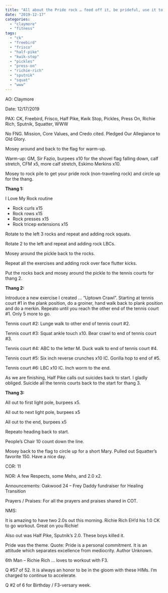 ```yaml
---
title: "All about the Pride rock … feed off it, be prideful, use it to accelerate, but be humble."
date: "2019-12-17"
categories: 
  - "claymore"
  - "fitness"
tags: 
  - "ck"
  - "freebird"
  - "frisco"
  - "half-pike"
  - "kwik-stop"
  - "pickles"
  - "press-on"
  - "richie-rich"
  - "sputnik"
  - "squat"
  - "www"
---
```


AO: Claymore

Date: 12/17/2019

PAX: CK, Freebird, Frisco, Half Pike, Kwik Stop, Pickles, Press On, Richie Rich, Sputnik, Squatter, WWW

No FNG. Mission, Core Values, and Credo cited. Pledged Our Allegiance to Old Glory.

Mosey around and back to the flag for warm-up.

Warm-up: GM, Sir Fazio, burpees x10 for the shovel flag falling down, calf stretch, CFM x5, more calf stretch, Eskimo Merkins x10.

Mosey to rock pile to get your pride rock (non-traveling rock) and circle up for the thang.

**Thang 1:**

I Love My Rock routine

- Rock curls x15
- Rock rows x15
- Rock presses x15
- Rock tricep extensions x15

Rotate to the left 3 rocks and repeat and adding rock squats.

Rotate 2 to the left and repeat and adding rock LBCs.

Mosey around the pickle back to the rocks.

Repeat all the exercises and adding rock over face flutter kicks.

Put the rocks back and mosey around the pickle to the tennis courts for thang 2.

**Thang 2:**

Introduce a new exercise I created … “Uptown Crawl”. Starting at tennis court #1 in the plank position, do a groiner, hand walk back to plank position and do a merkin. Repeato until you reach the other end of the tennis court #1. Only 5 more to go.

Tennis court #2: Lunge walk to other end of tennis court #2.

Tennis court #3: Squat ankle touch x10. Bear crawl to end of tennis court #3.

Tennis court #4: ABC to the letter M. Duck walk to end of tennis court #4.

Tennis court #5: Six inch reverse crunches x10 IC. Gorilla hop to end of #5.

Tennis court #6: LBC x10 IC. Inch worm to the end.

As we are finishing, Half Pike calls out suicides back to start. I gladly obliged. Suicide all the tennis courts back to the start for thang 3.

**Thang 3:**

All out to first light pole, burpees x5.

All out to next light pole, burpees x5

All out to the end, burpees x5

Repeato heading back to start.

People’s Chair 10 count down the line.

Mosey back to the flag to circle up for a short Mary. Pulled out Squatter’s favorite 150. Have a nice day.

COR: 11

NOR: A few Respects, some Mehs, and 2.0 x2.

Announcements: Oakwood 24 – Frey Daddy fundraiser for Healing Transition

Prayers / Praises: For all the prayers and praises shared in COT.

NMS:

It is amazing to have two 2.0s out this morning. Richie Rich EH’d his 1.0 CK to go workout. Great on you Richie!

Also out was Half Pike, Sputnik’s 2.0. These boys killed it.

Pride was the theme. Quote: Pride is a personal commitment. It is an attitude which separates excellence from mediocrity. Author Unknown.

6th Man – Richie Rich … loves to workout with F3.

Q #57 of 52. It is always an honor to be in the gloom with these HIMs. I’m charged to continue to accelerate.

Q #2 of 6 for Birthday / F3-versary week.

